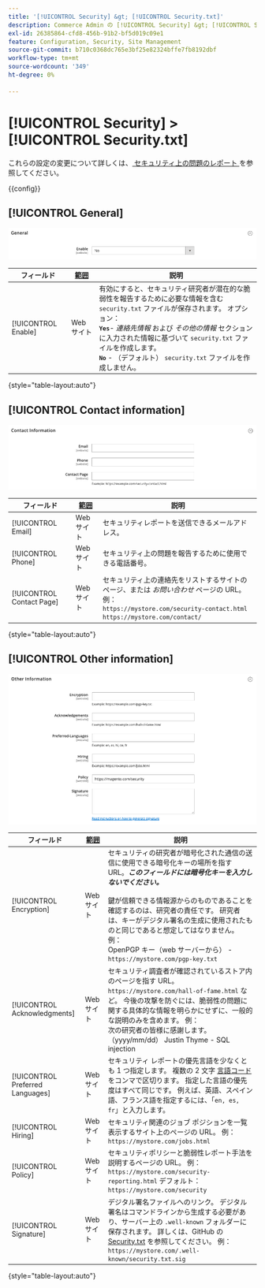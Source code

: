 ```yaml
---
title: '[!UICONTROL Security] &gt; [!UICONTROL Security.txt]'
description: Commerce Admin の [!UICONTROL Security] &gt; [!UICONTROL Security.txt] ページで設定を確認します。
exl-id: 26385864-cfd8-456b-91b2-bf5d019c09e1
feature: Configuration, Security, Site Management
source-git-commit: b710c0368dc765e3bf25e82324bffe7fb8192dbf
workflow-type: tm+mt
source-wordcount: '349'
ht-degree: 0%

---
```


# [!UICONTROL Security] > [!UICONTROL Security.txt]

これらの設定の変更について詳しくは、[ セキュリティ上の問題のレポート ](../../systems/security-issue-reporting.md) を参照してください。

{{config}}

## [!UICONTROL General]

![ 一般 ](./assets/txt-general.png)<!-- zoom -->

| フィールド | [ 範囲 ](../../getting-started/websites-stores-views.md#scope-settings) | 説明 |
|--- |--- |--- |
| [!UICONTROL Enable] | Web サイト | 有効にすると、セキュリティ研究者が潜在的な脆弱性を報告するために必要な情報を含む `security.txt` ファイルが保存されます。 オプション：<br />**`Yes`**- _連絡先情報_ および _その他の情報_ セクションに入力された情報に基づいて `security.txt` ファイルを作成します。<br />**`No`** - （デフォルト） `security.txt` ファイルを作成しません。 |

{style="table-layout:auto"}

## [!UICONTROL Contact information]

![ お問い合わせ先 ](./assets/txt-contact-info.png)<!-- zoom -->

| フィールド | [ 範囲 ](../../getting-started/websites-stores-views.md#scope-settings) | 説明 |
|--- |--- |--- |
| [!UICONTROL Email] | Web サイト | セキュリティレポートを送信できるメールアドレス。 |
| [!UICONTROL Phone] | Web サイト | セキュリティ上の問題を報告するために使用できる電話番号。 |
| [!UICONTROL Contact Page] | Web サイト | セキュリティ上の連絡先をリストするサイトのページ、または _お問い合わせ_ ページの URL。 例：<br/>`https://mystore.com/security-contact.html`<br/>`https://mystore.com/contact/` |

{style="table-layout:auto"}

## [!UICONTROL Other information]

![ その他の情報 ](./assets/txt-other-info.png)<!-- zoom -->

| フィールド | [ 範囲 ](../../getting-started/websites-stores-views.md#scope-settings) | 説明 |
|--- |--- |--- |
| [!UICONTROL Encryption] | Web サイト | セキュリティの研究者が暗号化された通信の送信に使用できる暗号化キーの場所を指す URL。 _&#x200B;**このフィールドには暗号化キーを入力しないでください。**&#x200B;_ <br/><br/> 鍵が信頼できる情報源からのものであることを確認するのは、研究者の責任です。 研究者は、キーがデジタル署名の生成に使用されたものと同じであると想定してはなりません。 例：<br />OpenPGP キー（web サーバーから） - `https://mystore.com/pgp-key.txt` |
| [!UICONTROL Acknowledgments] | Web サイト | セキュリティ調査者が確認されているストア内のページを指す URL。`https://mystore.com/hall-of-fame.html` など。 今後の攻撃を防ぐには、脆弱性の問題に関する具体的な情報を明らかにせずに、一般的な説明のみを含めます。 例：<br /> 次の研究者の皆様に感謝します。<br /> （yyyy/mm/dd） Justin Thyme - SQL injection |
| [!UICONTROL Preferred Languages] | Web サイト | セキュリティ レポートの優先言語を少なくとも 1 つ指定します。 複数の 2 文字 [ 言語コード ](https://en.wikipedia.org/wiki/List_of_ISO_639-1_codes) をコンマで区切ります。 指定した言語の優先度はすべて同じです。 例えば、英語、スペイン語、フランス語を指定するには、「`en, es, fr`」と入力します。 |
| [!UICONTROL Hiring] | Web サイト | セキュリティ関連のジョブ ポジションを一覧表示するサイト上のページの URL。 例：`https://mystore.com/jobs.html` |
| [!UICONTROL Policy] | Web サイト | セキュリティポリシーと脆弱性レポート手法を説明するページの URL。 例：`https://mystore.com/security-reporting.html` デフォルト：`https://mystore.com/security` |
| [!UICONTROL Signature] | Web サイト | デジタル署名ファイルへのリンク。 デジタル署名はコマンドラインから生成する必要があり、サーバー上の `.well-known` フォルダーに保存されます。 詳しくは、GitHub の [Security.txt](https://github.com/magento/security-package/blob/1.0-develop/Securitytxt/README.md) を参照してください。 例：`https://mystore.com/.well-known/security.txt.sig` |

{style="table-layout:auto"}
